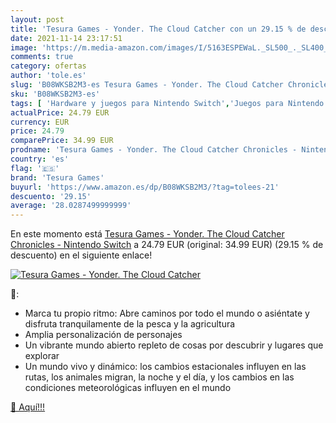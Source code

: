 ```yaml
---
layout: post
title: 'Tesura Games - Yonder. The Cloud Catcher con un 29.15 % de descuento'
date: 2021-11-14 23:17:51
image: 'https://m.media-amazon.com/images/I/5163ESPEWaL._SL500_._SL400_.jpg'
comments: true
category: ofertas
author: 'tole.es'
slug: 'B08WKSB2M3-es Tesura Games - Yonder. The Cloud Catcher Chronicles -...'
sku: 'B08WKSB2M3-es'
tags: [ 'Hardware y juegos para Nintendo Switch','Juegos para Nintendo Switch','Videojuegos','nintendo','tesura games', ]
actualPrice: 24.79 EUR
currency: EUR
price: 24.79
comparePrice: 34.99 EUR
prodname: 'Tesura Games - Yonder. The Cloud Catcher Chronicles - Nintendo Switch'
country: 'es'
flag: '🇪🇸'
brand: 'Tesura Games'
buyurl: 'https://www.amazon.es/dp/B08WKSB2M3/?tag=tolees-21'
descuento: '29.15'
average: '28.0287499999999'
---
```


En este momento está [Tesura Games - Yonder. The Cloud Catcher Chronicles - Nintendo Switch](https://www.amazon.es/dp/B08WKSB2M3/?tag=tolees-21) a 24.79 EUR (original: 34.99 EUR) (29.15 %  de descuento) en el siguiente enlace!

[![Tesura Games - Yonder. The Cloud Catcher](https://m.media-amazon.com/images/I/5163ESPEWaL._SL500_._SL400_.jpg)](https://www.amazon.es/dp/B08WKSB2M3/?tag=tolees-21)

🔎:

- Marca tu propio ritmo: Abre caminos por todo el mundo o asiéntate y disfruta tranquilamente de la pesca y la agricultura
- Amplia personalización de personajes
- Un vibrante mundo abierto repleto de cosas por descubrir y lugares que explorar
- Un mundo vivo y dinámico: los cambios estacionales influyen en las rutas, los animales migran, la noche y el día, y los cambios en las condiciones meteorológicas influyen en el mundo

[🛒 Aquí!!!](https://www.amazon.es/dp/B08WKSB2M3/?tag=tolees-21)

